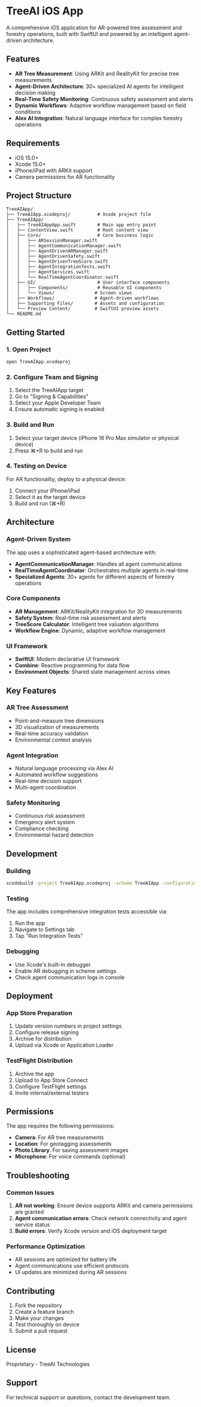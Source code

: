 # TreeAI iOS App

A comprehensive iOS application for AR-powered tree assessment and forestry operations, built with SwiftUI and powered by an intelligent agent-driven architecture.

## Features

- **AR Tree Measurement**: Using ARKit and RealityKit for precise tree measurements
- **Agent-Driven Architecture**: 30+ specialized AI agents for intelligent decision making
- **Real-Time Safety Monitoring**: Continuous safety assessment and alerts
- **Dynamic Workflows**: Adaptive workflow management based on field conditions
- **Alex AI Integration**: Natural language interface for complex forestry operations

## Requirements

- iOS 15.0+
- Xcode 15.0+
- iPhone/iPad with ARKit support
- Camera permissions for AR functionality

## Project Structure

```
TreeAIApp/
├── TreeAIApp.xcodeproj/          # Xcode project file
├── TreeAIApp/
│   ├── TreeAIAppApp.swift        # Main app entry point
│   ├── ContentView.swift         # Root content view
│   ├── Core/                     # Core business logic
│   │   ├── ARSessionManager.swift
│   │   ├── AgentCommunicationManager.swift
│   │   ├── AgentDrivenARManager.swift
│   │   ├── AgentDrivenSafety.swift
│   │   ├── AgentDrivenTreeScore.swift
│   │   ├── AgentIntegrationTests.swift
│   │   ├── AgentServices.swift
│   │   └── RealTimeAgentCoordinator.swift
│   ├── UI/                       # User interface components
│   │   ├── Components/           # Reusable UI components
│   │   └── Views/               # Screen views
│   ├── Workflows/               # Agent-driven workflows
│   ├── Supporting Files/        # Assets and configuration
│   └── Preview Content/         # SwiftUI preview assets
└── README.md
```

## Getting Started

### 1. Open Project
```bash
open TreeAIApp.xcodeproj
```

### 2. Configure Team and Signing
1. Select the TreeAIApp target
2. Go to "Signing & Capabilities"
3. Select your Apple Developer Team
4. Ensure automatic signing is enabled

### 3. Build and Run
1. Select your target device (iPhone 16 Pro Max simulator or physical device)
2. Press ⌘+R to build and run

### 4. Testing on Device
For AR functionality, deploy to a physical device:
1. Connect your iPhone/iPad
2. Select it as the target device
3. Build and run (⌘+R)

## Architecture

### Agent-Driven System
The app uses a sophisticated agent-based architecture with:
- **AgentCommunicationManager**: Handles all agent communications
- **RealTimeAgentCoordinator**: Orchestrates multiple agents in real-time
- **Specialized Agents**: 30+ agents for different aspects of forestry operations

### Core Components
- **AR Management**: ARKit/RealityKit integration for 3D measurements
- **Safety System**: Real-time risk assessment and alerts
- **TreeScore Calculator**: Intelligent tree valuation algorithms
- **Workflow Engine**: Dynamic, adaptive workflow management

### UI Framework
- **SwiftUI**: Modern declarative UI framework
- **Combine**: Reactive programming for data flow
- **Environment Objects**: Shared state management across views

## Key Features

### AR Tree Assessment
- Point-and-measure tree dimensions
- 3D visualization of measurements
- Real-time accuracy validation
- Environmental context analysis

### Agent Integration
- Natural language processing via Alex AI
- Automated workflow suggestions
- Real-time decision support
- Multi-agent coordination

### Safety Monitoring
- Continuous risk assessment
- Emergency alert system
- Compliance checking
- Environmental hazard detection

## Development

### Building
```bash
xcodebuild -project TreeAIApp.xcodeproj -scheme TreeAIApp -configuration Debug
```

### Testing
The app includes comprehensive integration tests accessible via:
1. Run the app
2. Navigate to Settings tab
3. Tap "Run Integration Tests"

### Debugging
- Use Xcode's built-in debugger
- Enable AR debugging in scheme settings
- Check agent communication logs in console

## Deployment

### App Store Preparation
1. Update version numbers in project settings
2. Configure release signing
3. Archive for distribution
4. Upload via Xcode or Application Loader

### TestFlight Distribution
1. Archive the app
2. Upload to App Store Connect
3. Configure TestFlight settings
4. Invite internal/external testers

## Permissions

The app requires the following permissions:
- **Camera**: For AR tree measurements
- **Location**: For geotagging assessments
- **Photo Library**: For saving assessment images
- **Microphone**: For voice commands (optional)

## Troubleshooting

### Common Issues
1. **AR not working**: Ensure device supports ARKit and camera permissions are granted
2. **Agent communication errors**: Check network connectivity and agent service status
3. **Build errors**: Verify Xcode version and iOS deployment target

### Performance Optimization
- AR sessions are optimized for battery life
- Agent communications use efficient protocols
- UI updates are minimized during AR sessions

## Contributing

1. Fork the repository
2. Create a feature branch
3. Make your changes
4. Test thoroughly on device
5. Submit a pull request

## License

Proprietary - TreeAI Technologies

## Support

For technical support or questions, contact the development team.